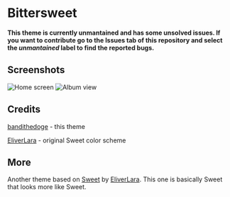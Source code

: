 # Bittersweet

**This theme is currently unmantained and has some unsolved issues. If you want to contribute go to the Issues tab of this repository and select the _unmantained_ label to find the reported bugs.**

## Screenshots

![Home screen](https://i.imgur.com/0XBojv8.jpg)
![Album view](https://i.imgur.com/NLiIYGb.png)

## Credits

[bandithedoge](https://github.com/bandithedoge) - this theme

[EliverLara](https://github.com/EliverLara) - original Sweet color scheme

## More

Another theme based on [Sweet](https://github.com/EliverLara/Sweet) by [EliverLara](https://github.com/EliverLara). This one is basically Sweet that looks more like Sweet.

